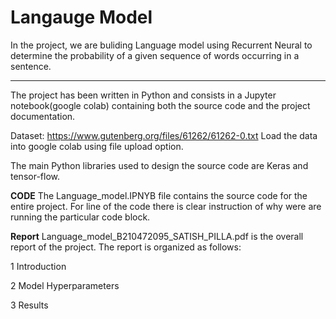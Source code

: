 # Langauge Model

In the project, we are buliding Language model using Recurrent Neural to determine the probability of a given sequence of words occurring in a sentence. 

***
The project has been written in Python and consists in a Jupyter notebook(google colab) containing both the source code and the project documentation.

Dataset: https://www.gutenberg.org/files/61262/61262-0.txt
Load the data into google colab using file upload option. 

The main Python libraries used to design the source code are Keras and tensor-flow. 

**CODE**
The Language_model.IPNYB file contains the source code for the entire project. For line of the code there is clear instruction of why were are running the particular code block.

**Report**
Language_model_B210472095_SATISH_PILLA.pdf is the overall report of the project. The report is organized as follows:

1 Introduction	

2 Model Hyperparameters

3 Results





